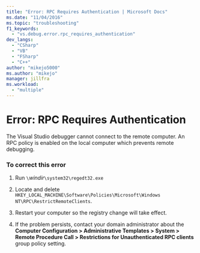 ```yaml
---
title: "Error: RPC Requires Authentication | Microsoft Docs"
ms.date: "11/04/2016"
ms.topic: "troubleshooting"
f1_keywords:
  - "vs.debug.error.rpc_requires_authentication"
dev_langs:
  - "CSharp"
  - "VB"
  - "FSharp"
  - "C++"
author: "mikejo5000"
ms.author: "mikejo"
manager: jillfra
ms.workload:
  - "multiple"
---
```

# Error: RPC Requires Authentication
The Visual Studio debugger cannot connect to the remote computer. An RPC policy is enabled on the local computer which prevents remote debugging.

### To correct this error

1.  Run `\`*windir*`\system32\regedt32.exe`

2.  Locate and delete `HKEY_LOCAL_MACHINE\Software\Policies\Microsoft\Windows NT\RPC\RestrictRemoteClients`.

3.  Restart your computer so the registry change will take effect.

4.  If the problem persists, contact your domain administrator about the **Computer Configuration > Administrative Templates > System > Remote Procedure Call > Restrictions for Unauthenticated RPC clients** group policy setting.